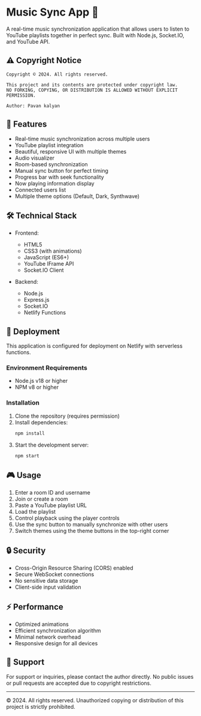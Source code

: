 # Music Sync App 🎵

A real-time music synchronization application that allows users to listen to YouTube playlists together in perfect sync. Built with Node.js, Socket.IO, and YouTube API.

## ⚠️ Copyright Notice

```
Copyright © 2024. All rights reserved.

This project and its contents are protected under copyright law.
NO FORKING, COPYING, OR DISTRIBUTION IS ALLOWED WITHOUT EXPLICIT PERMISSION.

Author: Pavan kalyan 
```

## 🌟 Features

- Real-time music synchronization across multiple users
- YouTube playlist integration
- Beautiful, responsive UI with multiple themes
- Audio visualizer
- Room-based synchronization
- Manual sync button for perfect timing
- Progress bar with seek functionality
- Now playing information display
- Connected users list
- Multiple theme options (Default, Dark, Synthwave)

## 🛠️ Technical Stack

- Frontend:
  - HTML5
  - CSS3 (with animations)
  - JavaScript (ES6+)
  - YouTube IFrame API
  - Socket.IO Client

- Backend:
  - Node.js
  - Express.js
  - Socket.IO
  - Netlify Functions

## 🚀 Deployment

This application is configured for deployment on Netlify with serverless functions.

### Environment Requirements

- Node.js v18 or higher
- NPM v8 or higher

### Installation

1. Clone the repository (requires permission)
2. Install dependencies:
   ```bash
   npm install
   ```
3. Start the development server:
   ```bash
   npm start
   ```

## 🎮 Usage

1. Enter a room ID and username
2. Join or create a room
3. Paste a YouTube playlist URL
4. Load the playlist
5. Control playback using the player controls
6. Use the sync button to manually synchronize with other users
7. Switch themes using the theme buttons in the top-right corner

## 🔒 Security

- Cross-Origin Resource Sharing (CORS) enabled
- Secure WebSocket connections
- No sensitive data storage
- Client-side input validation

## ⚡ Performance

- Optimized animations
- Efficient synchronization algorithm
- Minimal network overhead
- Responsive design for all devices

## 🤝 Support

For support or inquiries, please contact the author directly. No public issues or pull requests are accepted due to copyright restrictions.

---

© 2024. All rights reserved. Unauthorized copying or distribution of this project is strictly prohibited. 